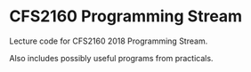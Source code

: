 # CFS2160 Programming Stream

Lecture code for CFS2160 2018 Programming Stream.

Also includes possibly useful programs from practicals.
